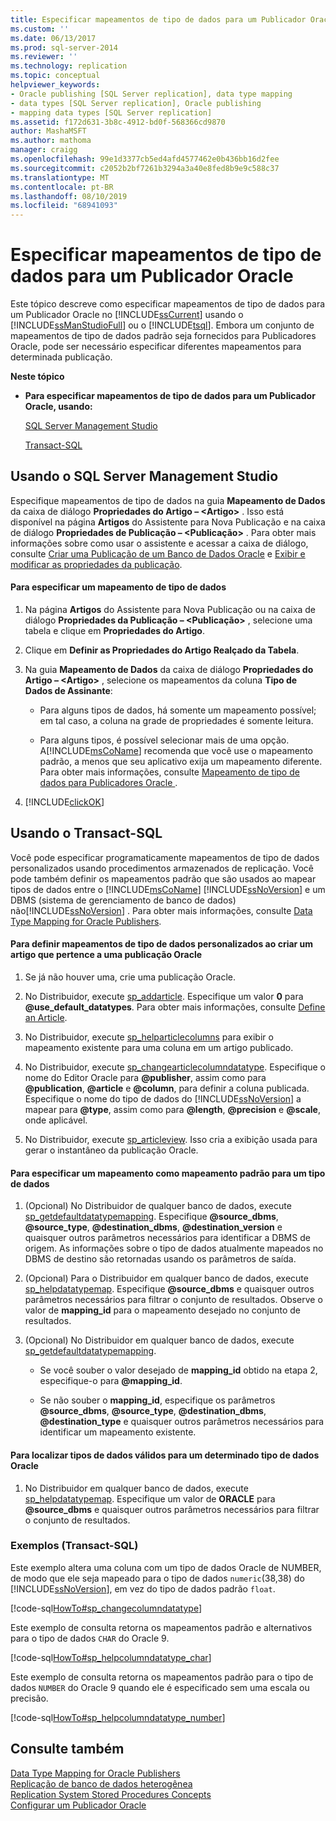 ```yaml
---
title: Especificar mapeamentos de tipo de dados para um Publicador Oracle | Microsoft Docs
ms.custom: ''
ms.date: 06/13/2017
ms.prod: sql-server-2014
ms.reviewer: ''
ms.technology: replication
ms.topic: conceptual
helpviewer_keywords:
- Oracle publishing [SQL Server replication], data type mapping
- data types [SQL Server replication], Oracle publishing
- mapping data types [SQL Server replication]
ms.assetid: f172d631-3b8c-4912-bd0f-568366cd9870
author: MashaMSFT
ms.author: mathoma
manager: craigg
ms.openlocfilehash: 99e1d3377cb5ed4afd4577462e0b436bb16d2fee
ms.sourcegitcommit: c2052b2bf7261b3294a3a40e8fed8b9e9c588c37
ms.translationtype: MT
ms.contentlocale: pt-BR
ms.lasthandoff: 08/10/2019
ms.locfileid: "68941093"
---
```

# <a name="specify-data-type-mappings-for-an-oracle-publisher"></a>Especificar mapeamentos de tipo de dados para um Publicador Oracle
  Este tópico descreve como especificar mapeamentos de tipo de dados para um Publicador Oracle no [!INCLUDE[ssCurrent](../../../includes/sscurrent-md.md)] usando o [!INCLUDE[ssManStudioFull](../../../includes/ssmanstudiofull-md.md)] ou o [!INCLUDE[tsql](../../../includes/tsql-md.md)]. Embora um conjunto de mapeamentos de tipo de dados padrão seja fornecidos para Publicadores Oracle, pode ser necessário especificar diferentes mapeamentos para determinada publicação.  
  
 **Neste tópico**  
  
-   **Para especificar mapeamentos de tipo de dados para um Publicador Oracle, usando:**  
  
     [SQL Server Management Studio](#SSMSProcedure)  
  
     [Transact-SQL](#TsqlProcedure)  
  
##  <a name="SSMSProcedure"></a> Usando o SQL Server Management Studio  
 Especifique mapeamentos de tipo de dados na guia **Mapeamento de Dados** da caixa de diálogo **Propriedades do Artigo – \<Artigo>** . Isso está disponível na página **Artigos** do Assistente para Nova Publicação e na caixa de diálogo **Propriedades de Publicação – \<Publicação>** . Para obter mais informações sobre como usar o assistente e acessar a caixa de diálogo, consulte [Criar uma Publicação de um Banco de Dados Oracle](create-a-publication-from-an-oracle-database.md) e [Exibir e modificar as propriedades da publicação](view-and-modify-publication-properties.md).  
  
#### <a name="to-specify-a-data-type-mapping"></a>Para especificar um mapeamento de tipo de dados  
  
1.  Na página **Artigos** do Assistente para Nova Publicação ou na caixa de diálogo **Propriedades da Publicação – \<Publicação>** , selecione uma tabela e clique em **Propriedades do Artigo**.  
  
2.  Clique em **Definir as Propriedades do Artigo Realçado da Tabela**.  
  
3.  Na guia **Mapeamento de Dados** da caixa de diálogo **Propriedades do Artigo – \<Artigo>** , selecione os mapeamentos da coluna **Tipo de Dados de Assinante**:  
  
    -   Para alguns tipos de dados, há somente um mapeamento possível; em tal caso, a coluna na grade de propriedades é somente leitura.  
  
    -   Para alguns tipos, é possível selecionar mais de uma opção. A[!INCLUDE[msCoName](../../../includes/msconame-md.md)] recomenda que você use o mapeamento padrão, a menos que seu aplicativo exija um mapeamento diferente. Para obter mais informações, consulte [Mapeamento de tipo de dados para Publicadores Oracle ](../non-sql/data-type-mapping-for-oracle-publishers.md).  
  
4.  [!INCLUDE[clickOK](../../../includes/clickok-md.md)]  
  
##  <a name="TsqlProcedure"></a> Usando o Transact-SQL  
 Você pode especificar programaticamente mapeamentos de tipo de dados personalizados usando procedimentos armazenados de replicação. Você pode também definir os mapeamentos padrão que são usados ao mapear tipos de dados entre o [!INCLUDE[msCoName](../../../includes/msconame-md.md)] [!INCLUDE[ssNoVersion](../../../includes/ssnoversion-md.md)] e um DBMS (sistema de gerenciamento de banco de dados) não[!INCLUDE[ssNoVersion](../../../includes/ssnoversion-md.md)] . Para obter mais informações, consulte [Data Type Mapping for Oracle Publishers](../non-sql/data-type-mapping-for-oracle-publishers.md).  
  
#### <a name="to-define-custom-data-type-mappings-when-creating-an-article-belonging-to-an-oracle-publication"></a>Para definir mapeamentos de tipo de dados personalizados ao criar um artigo que pertence a uma publicação Oracle  
  
1.  Se já não houver uma, crie uma publicação Oracle.  
  
2.  No Distribuidor, execute [sp_addarticle](/sql/relational-databases/system-stored-procedures/sp-addarticle-transact-sql). Especifique um valor **0** para **\@use_default_datatypes**. Para obter mais informações, consulte [Define an Article](define-an-article.md).  
  
3.  No Distribuidor, execute [sp_helparticlecolumns](/sql/relational-databases/system-stored-procedures/sp-helparticlecolumns-transact-sql) para exibir o mapeamento existente para uma coluna em um artigo publicado.  
  
4.  No Distribuidor, execute [sp_changearticlecolumndatatype](/sql/relational-databases/system-stored-procedures/sp-changearticlecolumndatatype-transact-sql). Especifique o nome do Editor Oracle para **\@publisher**, assim como para **\@publication**, **\@article** e **\@column**, para definir a coluna publicada. Especifique o nome do tipo de dados do [!INCLUDE[ssNoVersion](../../../includes/ssnoversion-md.md)] a mapear para **\@type**, assim como para **\@length**, **\@precision** e **\@scale**, onde aplicável.  
  
5.  No Distribuidor, execute [sp_articleview](/sql/relational-databases/system-stored-procedures/sp-articleview-transact-sql). Isso cria a exibição usada para gerar o instantâneo da publicação Oracle.  
  
#### <a name="to-specify-a-mapping-as-the-default-mapping-for-a-data-type"></a>Para especificar um mapeamento como mapeamento padrão para um tipo de dados  
  
1.  (Opcional) No Distribuidor de qualquer banco de dados, execute [sp_getdefaultdatatypemapping](/sql/relational-databases/system-stored-procedures/sp-getdefaultdatatypemapping-transact-sql). Especifique **\@source_dbms**, **\@source_type**, **\@destination_dbms**, **\@destination_version** e quaisquer outros parâmetros necessários para identificar a DBMS de origem. As informações sobre o tipo de dados atualmente mapeados no DBMS de destino são retornadas usando os parâmetros de saída.  
  
2.  (Opcional) Para o Distribuidor em qualquer banco de dados, execute [sp_helpdatatypemap](/sql/relational-databases/system-stored-procedures/sp-helpdatatypemap-transact-sql). Especifique **\@source_dbms** e quaisquer outros parâmetros necessários para filtrar o conjunto de resultados. Observe o valor de **mapping_id** para o mapeamento desejado no conjunto de resultados.  
  
3.  (Opcional) No Distribuidor em qualquer banco de dados, execute [sp_getdefaultdatatypemapping](/sql/relational-databases/system-stored-procedures/sp-setdefaultdatatypemapping-transact-sql).  
  
    -   Se você souber o valor desejado de **mapping_id** obtido na etapa 2, especifique-o para **\@mapping_id**.  
  
    -   Se não souber o **mapping_id**, especifique os parâmetros **\@source_dbms**, **\@source_type**, **\@destination_dbms**, **\@destination_type** e quaisquer outros parâmetros necessários para identificar um mapeamento existente.  
  
#### <a name="to-find-valid-data-types-for-a-given-oracle-data-type"></a>Para localizar tipos de dados válidos para um determinado tipo de dados Oracle  
  
1.  No Distribuidor em qualquer banco de dados, execute [sp_helpdatatypemap](/sql/relational-databases/system-stored-procedures/sp-helpdatatypemap-transact-sql). Especifique um valor de **ORACLE** para **\@source_dbms** e quaisquer outros parâmetros necessários para filtrar o conjunto de resultados.  
  
###  <a name="TsqlExample"></a> Exemplos (Transact-SQL)  
 Este exemplo altera uma coluna com um tipo de dados Oracle de NUMBER, de modo que ele seja mapeado para o tipo de dados `numeric`(38,38) do [!INCLUDE[ssNoVersion](../../../includes/ssnoversion-md.md)], em vez do tipo de dados padrão `float`.  
  
 [!code-sql[HowTo#sp_changecolumndatatype](../../../snippets/tsql/SQL15/replication/howto/tsql/datatypemapping.sql#sp_changecolumndatatype)]  
  
 Este exemplo de consulta retorna os mapeamentos padrão e alternativos para o tipo de dados `CHAR` do Oracle 9.  
  
 [!code-sql[HowTo#sp_helpcolumndatatype_char](../../../snippets/tsql/SQL15/replication/howto/tsql/datatypemapping.sql#sp_helpcolumndatatype_char)]  
  
 Este exemplo de consulta retorna os mapeamentos padrão para o tipo de dados `NUMBER` do Oracle 9 quando ele é especificado sem uma escala ou precisão.  
  
 [!code-sql[HowTo#sp_helpcolumndatatype_number](../../../snippets/tsql/SQL15/replication/howto/tsql/datatypemapping.sql#sp_helpcolumndatatype_number)]  
  
## <a name="see-also"></a>Consulte também  
 [Data Type Mapping for Oracle Publishers](../non-sql/data-type-mapping-for-oracle-publishers.md)   
 [Replicação de banco de dados heterogênea](../non-sql/heterogeneous-database-replication.md)   
 [Replication System Stored Procedures Concepts](../concepts/replication-system-stored-procedures-concepts.md)   
 [Configurar um Publicador Oracle](../non-sql/configure-an-oracle-publisher.md)  
  
  
